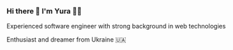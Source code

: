 ### Hi there 👋 I'm Yura 👨‍💻

Experienced software engineer with strong background in web technologies

Enthusiast and dreamer from Ukraine 🇺🇦
